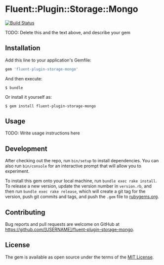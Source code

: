 # Fluent::Plugin::Storage::Mongo

[![Build Status](https://travis-ci.org/cosmo0920/fluent-plugin-storage-mongo.svg?branch=master)](https://travis-ci.org/cosmo0920/fluent-plugin-storage-mongo)

TODO: Delete this and the text above, and describe your gem

## Installation

Add this line to your application's Gemfile:

```ruby
gem 'fluent-plugin-storage-mongo'
```

And then execute:

    $ bundle

Or install it yourself as:

    $ gem install fluent-plugin-storage-mongo

## Usage

TODO: Write usage instructions here

## Development

After checking out the repo, run `bin/setup` to install dependencies. You can also run `bin/console` for an interactive prompt that will allow you to experiment.

To install this gem onto your local machine, run `bundle exec rake install`. To release a new version, update the version number in `version.rb`, and then run `bundle exec rake release`, which will create a git tag for the version, push git commits and tags, and push the `.gem` file to [rubygems.org](https://rubygems.org).

## Contributing

Bug reports and pull requests are welcome on GitHub at https://github.com/[USERNAME]/fluent-plugin-storage-mongo.


## License

The gem is available as open source under the terms of the [MIT License](http://opensource.org/licenses/MIT).

